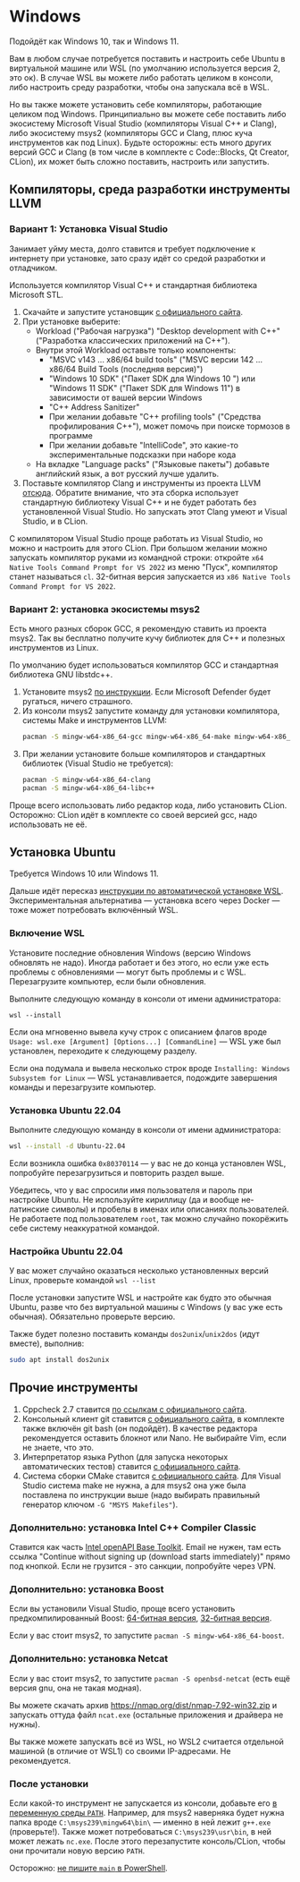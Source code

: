# Windows
Подойдёт как Windows 10, так и Windows 11.

Вам в любом случае потребуется поставить и настроить себе Ubuntu в виртуальной машине или WSL (по умолчанию используется версия 2, это ок).
В случае WSL вы можете либо работать целиком в консоли, либо настроить среду разработки, чтобы она запускала всё в WSL.

Но вы также можете установить себе компиляторы, работающие целиком под Windows.
Принципиально вы можете себе поставить либо экосистему Microsoft Visual Studio (компиляторы Visual C++ и Clang), либо экосистему msys2 (компиляторы GCC и Clang, плюс куча инструментов как под Linux).
Будьте осторожны: есть много других версий GCC и Clang (в том числе в комплекте с Code::Blocks, Qt Creator, CLion), их может быть сложно поставить, настроить или запустить.

## Компиляторы, среда разработки инструменты LLVM
### Вариант 1: Установка Visual Studio
Занимает уйму места, долго ставится и требует подключение к интернету при установке, зато сразу идёт со средой разработки и отладчиком.

Используется компилятор Visual C++ и стандартная библиотека Microsoft STL.

1. Скачайте и запустите установщик [с официального сайта](https://visualstudio.microsoft.com/ru/thank-you-downloading-visual-studio/?sku=Community&channel=Release&version=VS2022&source=VSLandingPage&cid=2030&passive=false).
2. При установке выберите:
    * Workload ("Рабочая нагрузка") "Desktop development with C++" ("Разработка классических приложений на C++").
    * Внутри этой Workload оставьте только компоненты:
        * "MSVC v143 ... x86/64 build tools" ("MSVC версии 142 ... x86/64 Build Tools (последняя версия)")
        * "Windows 10 SDK" ("Пакет SDK для Windows 10 ") или "Windows 11 SDK" ("Пакет SDK для Windows 11") в зависимости от вашей версии Windows
        * "C++ Address Sanitizer"
        * При желании добавьте "C++ profiling tools" ("Средства профилирования C++"), может помочь при поиске тормозов в программе
        * При желании добавьте "IntelliCode", это какие-то экспериментальные подсказки при наборе кода
    * На вкладке "Language packs" ("Языковые пакеты") добавьте английский язык, а вот русский лучше удалить.
3. Поставьте компилятор Clang и инструменты из проекта LLVM [отсюда](https://github.com/llvm/llvm-project/releases/download/llvmorg-15.0.7/LLVM-15.0.7-win64.exe).
   Обратите внимание, что эта сборка использует стандартную библиотеку Visual C++ и не будет работать без установленной Visual Studio.
   Но запускать этот Clang умеют и Visual Studio, и в CLion.

С компилятором Visual Studio проще работать из Visual Studio, но можно и настроить для этого CLion.
При большом желании можно запускать компилятор руками из командной строки: откройте `x64 Native Tools Command Prompt for VS 2022` из меню "Пуск", компилятор станет называться `cl`.
32-битная версия запускается из `x86 Native Tools Command Prompt for VS 2022`.

### Вариант 2: установка экосистемы msys2
Есть много разных сборок GCC, я рекомендую ставить из проекта msys2. Так вы бесплатно получите кучу библиотек для C++ и полезных инструментов из Linux.

По умолчанию будет использоваться компилятор GCC и стандартная библиотека GNU libstdc++.

1. Установите msys2 [по инструкции](https://www.msys2.org/).
   Если Microsoft Defender будет ругаться, ничего страшного.
2. Из консоли msys2 запустите команду для установки компилятора, системы Make и инструментов LLVM:
   ```bash
   pacman -S mingw-w64-x86_64-gcc mingw-w64-x86_64-make mingw-w64-x86_64-clang mingw-w64-x86_64-clang-tools-extra
   ```
3. При желании установите больше компиляторов и стандартных библиотек (Visual Studio не требуется):
   ```bash
   pacman -S mingw-w64-x86_64-clang
   pacman -S mingw-w64-x86_64-libc++
   ```

Проще всего использовать либо редактор кода, либо установить CLion.
Осторожно: CLion идёт в комплекте со своей версией gcc, надо использовать не её.

## Установка Ubuntu
Требуется Windows 10 или Windows 11.

Дальше идёт пересказ [инструкции по автоматической установке WSL](https://learn.microsoft.com/ru-ru/windows/wsl/install).
Экспериментальная альтернатива — установка всего через Docker — тоже может потребовать включённый WSL.

### Включение WSL
Установите последние обновления Windows (версию Windows обновлять не надо).
Иногда работает и без этого, но если уже есть проблемы с обновлениями — могут быть проблемы и с WSL.
Перезагрузите компьютер, если были обновления.

Выполните следующую команду в консоли от имени администратора:
```
wsl --install
```

Если она мгновенно вывела кучу строк с описанием флагов вроде `Usage: wsl.exe [Argument] [Options...] [CommandLine]` — WSL уже был установлен, переходите к следующему разделу.

Если она подумала и вывела несколько строк вроде `Installing: Windows Subsystem for Linux` — WSL устанавливается, подождите завершения команды и перезагрузите компьютер.

### Установка Ubuntu 22.04
Выполните следующую команду в консоли от имени администратора:
```bash
wsl --install -d Ubuntu-22.04
```
Если возникла ошибка `0x80370114` — у вас не до конца установлен WSL, попробуйте перезагрузиться и повторить раздел выше.

Убедитесь, что у вас спросили имя пользователя и пароль при настройке Ubuntu.
Не используйте кириллицу (да и вообще не-латинские символы) и пробелы в именах или описаниях пользователей.
Не работаете под пользователем `root`, так можно случайно покорёжить себе систему неаккуратной командой.

### Настройка Ubuntu 22.04
У вас может случайно оказаться несколько установленных версий Linux, проверьте командой `wsl --list`

После установки запустите WSL и настройте как будто это обычная Ubuntu, разве что без виртуальной машины с Windows (у вас уже есть обычная).
Обязательно проверьте версию.

Также будет полезно поставить команды `dos2unix`/`unix2dos` (идут вместе), выполнив:

```bash
sudo apt install dos2unix
```

## Прочие инструменты
1. Cppcheck 2.7 ставится [по ссылкам с официального сайта](https://github.com/danmar/cppcheck/releases/download/2.7/cppcheck-2.7-x64-Setup.msi).
2. Консольный клиент git ставится [с официального сайта](https://git-scm.com/download/win), в комплекте также включён git bash (он подойдёт).
   В качестве редактора рекомендуется оставить блокнот или Nano. Не выбирайте Vim, если не знаете, что это.
3. Интерпретатор языка Python (для запуска некоторых автоматических тестов) ставится [с официального сайта](https://www.python.org/downloads/).
4. Система сборки CMake ставится [с официального сайта](https://cmake.org/download).
   Для Visual Studio система make не нужна, а для msys2 она уже была поставлена по инструкции выше (надо выбирать правильный генератор ключом `-G "MSYS Makefiles"`).

### Дополнительно: установка Intel C++ Compiler Classic
Ставится как часть [Intel openAPI Base Toolkit](https://www.intel.com/content/www/us/en/developer/tools/oneapi/base-toolkit-download.html?operatingsystem=window&distributions=offline&version=2023.2.0).
Email не нужен, там есть ссылка "Continue without signing up (download starts immediately)" прямо под кнопкой.
Если не грузится - это санкции, попробуйте через VPN.

### Дополнительно: установка Boost
Если вы установили Visual Studio, проще всего установить предкомпилированный Boost: [64-битная версия](https://sourceforge.net/projects/boost/files/boost-binaries/1.74.0/boost_1_74_0-msvc-14.2-64.exe/download),
[32-битная версия](https://sourceforge.net/projects/boost/files/boost-binaries/1.74.0/boost_1_74_0-msvc-14.2-32.exe/download).

Если у вас стоит msys2, то запустите `pacman -S mingw-w64-x86_64-boost`.

### Дополнительно: установка Netcat
Если у вас стоит msys2, то запустите `pacman -S openbsd-netcat` (есть ещё версия gnu, она не такая модная).

Вы можете скачать архив https://nmap.org/dist/nmap-7.92-win32.zip и запускать оттуда файл `ncat.exe` (остальные приложения и драйвера не нужны).

Вы также можете запускать всё из WSL, но WSL2 считается отдельной машиной (в отличие от WSL1) со своими IP-адресами.
Не рекомендуется.

### После установки
Если какой-то инструмент не запускается из консоли, добавьте его [в переменную среды `PATH`](https://nicothin.pro/page/windows-path).
Например, для msys2 наверняка будет нужна папка вроде `C:\msys239\mingw64\bin\` — именно в ней лежит `g++.exe` (проверьте!).
Также может потребоваться `C:\msys239\usr\bin`, в ней может лежать `nc.exe`.
После этого перезапустите консоль/CLion, чтобы они прочитали новую версию `PATH`.

Осторожно: [не пишите `main` в PowerShell](https://stackoverflow.com/questions/46460771/why-does-running-main-in-powershell-open-my-mouse-properties).
